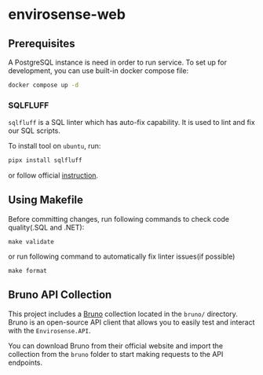 
# envirosense-web


## Prerequisites

A PostgreSQL instance is need in order to run service. To set up for development, you can use built-in docker compose file:
 
```bash
docker compose up -d
```

### SQLFLUFF

`sqlfluff` is a SQL linter which has auto-fix capability. It is used to lint and fix our SQL scripts.

To install tool on `ubuntu`, run:
```bash
pipx install sqlfluff
```

or follow official [instruction](https://docs.sqlfluff.com/en/stable/gettingstarted.html).

## Using Makefile

Before committing changes, run following commands to check code quality(.SQL and .NET):
```
make validate
```

or run following command to automatically fix linter issues(if possible)
```
make format
```

## Bruno API Collection


This project includes a [Bruno](https://www.usebruno.com/) collection located in the `bruno/` directory. Bruno is an open-source API client that allows you to easily test and interact with the `Envirosense.API`.

You can download Bruno from their official website and import the collection from the `bruno` folder to start making requests to the API endpoints.

